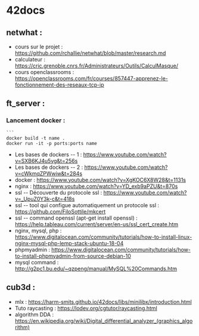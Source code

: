 # 42docs

 ## netwhat :
  
   - cours sur le projet : https://github.com/rchallie/netwhat/blob/master/research.md
   - calculateur : https://cric.grenoble.cnrs.fr/Administrateurs/Outils/CalculMasque/
   - cours openclassrooms : https://openclassrooms.com/fr/courses/857447-apprenez-le-fonctionnement-des-reseaux-tcp-ip
  
 
 ## ft_server : 

   ### Lancement docker :
    ```
    docker build -t name .
    docker run -it -p ports:ports name
   - Les bases de dockers -- 1 : https://www.youtube.com/watch?v=SXB6KJ4u5vg&t=256s
   - Les bases de dockers -- 2 : https://www.youtube.com/watch?v=cWkmqZPWwiw&t=284s
   - docker : https://www.youtube.com/watch?v=XgKOC6X8W28&t=1131s
   - nginx : https://www.youtube.com/watch?v=YD_exb9aPZU&t=870s
   - ssl -- Découverte du protocole ssl  : https://www.youtube.com/watch?v=_UpuZ0Y3k-c&t=418s
   - ssl -- tool qui configue automatiquement un protocole ssl  : https://github.com/FiloSottile/mkcert
   - ssl -- command openssl (apt-get install openssl) : https://help.tableau.com/current/server/en-us/ssl_cert_create.htm
   - nginx, mysql, php : https://www.digitalocean.com/community/tutorials/how-to-install-linux-nginx-mysql-php-lemp-stack-ubuntu-18-04
   - phpmyadmin : https://www.digitalocean.com/community/tutorials/how-to-install-phpmyadmin-from-source-debian-10
   - mysql command : http://g2pc1.bu.edu/~qzpeng/manual/MySQL%20Commands.htm
  


 ## cub3d : 

   - mlx : https://harm-smits.github.io/42docs/libs/minilibx/introduction.html
   - Tuto raycasting : https://lodev.org/cgtutor/raycasting.html
   - algorithm DDA : https://en.wikipedia.org/wiki/Digital_differential_analyzer_(graphics_algorithm)
  
